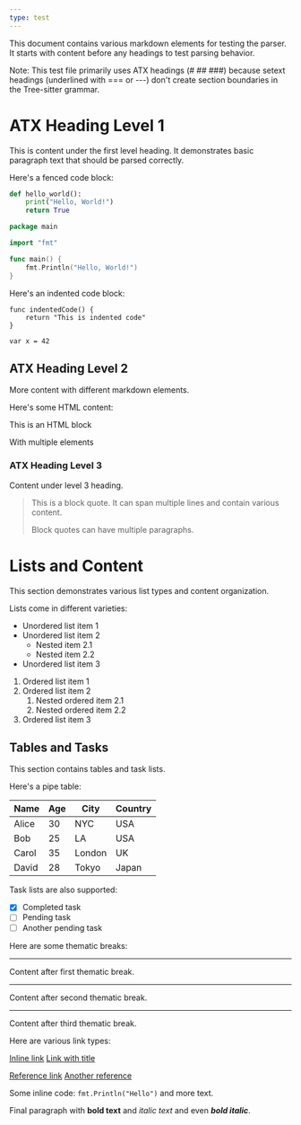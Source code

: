 ```yaml
---
type: test
---
```


This document contains various markdown elements for testing the parser.
It starts with content before any headings to test parsing behavior.

Note: This test file primarily uses ATX headings (# ## ###) because setext headings
(underlined with === or ---) don't create section boundaries in the Tree-sitter grammar.

# ATX Heading Level 1

This is content under the first level heading. It demonstrates basic paragraph text that should be parsed correctly.

Here's a fenced code block:

```python
def hello_world():
    print("Hello, World!")
    return True
```

```go
package main

import "fmt"

func main() {
    fmt.Println("Hello, World!")
}
```

Here's an indented code block:

    func indentedCode() {
        return "This is indented code"
    }

    var x = 42

## ATX Heading Level 2

More content with different markdown elements.

Here's some HTML content:

<div class="example">
    <p>This is an HTML block</p>
    <span>With multiple elements</span>
</div>

<script>
console.log("JavaScript in HTML block");
</script>

### ATX Heading Level 3

Content under level 3 heading.

> This is a block quote.
> It can span multiple lines and contain various content.
>
> Block quotes can have multiple paragraphs.

# Lists and Content

This section demonstrates various list types and content organization.

Lists come in different varieties:

- Unordered list item 1
- Unordered list item 2
  - Nested item 2.1
  - Nested item 2.2
- Unordered list item 3

1. Ordered list item 1
2. Ordered list item 2
   1. Nested ordered item 2.1
   2. Nested ordered item 2.2
3. Ordered list item 3

## Tables and Tasks

This section contains tables and task lists.

Here's a pipe table:

| Name | Age | City | Country |
|------|-----|------|---------|
| Alice | 30 | NYC | USA |
| Bob | 25 | LA | USA |
| Carol | 35 | London | UK |
| David | 28 | Tokyo | Japan |

Task lists are also supported:

- [x] Completed task
- [ ] Pending task
- [ ] Another pending task

Here are some thematic breaks:

---

Content after first thematic break.

***

Content after second thematic break.

___

Content after third thematic break.

Here are various link types:

[Inline link](https://example.com)
[Link with title](https://example.com "Example Title")

[Reference link][ref1]
[Another reference][ref2]

[ref1]: https://reference1.com "Reference 1"
[ref2]: https://reference2.com "Reference 2 Title"

Some inline code: `fmt.Println("Hello")` and more text.

Final paragraph with **bold text** and *italic text* and even ***bold italic***.
